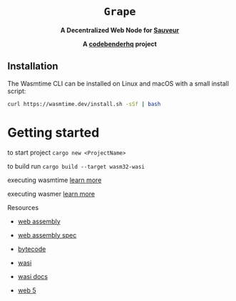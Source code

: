 <div align="center">
  <h1><code>Grape</code></h1>

  <p>
    <strong>A Decentralized Web Node for <a href="https://sauveur.xyz">Sauveur</a> </strong>

  </p>

  <strong>A <a href="https://sauveur.xyz">codebenderhq</a> project</strong>

  <!-- <p>
    <a href="https://github.com/bytecodealliance/wasmtime/actions?query=workflow%3ACI"><img src="https://github.com/bytecodealliance/wasmtime/workflows/CI/badge.svg" alt="build status" /></a>
    <a href="https://bytecodealliance.zulipchat.com/#narrow/stream/217126-wasmtime"><img src="https://img.shields.io/badge/zulip-join_chat-brightgreen.svg" alt="zulip chat" /></a>
    <img src="https://img.shields.io/badge/rustc-stable+-green.svg" alt="supported rustc stable" />
    <a href="https://docs.rs/wasmtime"><img src="https://docs.rs/wasmtime/badge.svg" alt="Documentation Status" /></a>
  </p>

  <h3>
    <a href="https://bytecodealliance.github.io/wasmtime/">Guide</a>
    <span> | </span>
    <a href="https://bytecodealliance.github.io/wasmtime/contributing.html">Contributing</a>
    <span> | </span>
    <a href="https://wasmtime.dev/">Website</a>
    <span> | </span>
    <a href="https://bytecodealliance.zulipchat.com/#narrow/stream/217126-wasmtime">Chat</a>
  </h3> -->
</div>

## Installation

The Wasmtime CLI can be installed on Linux and macOS with a small install
script:

```sh
curl https://wasmtime.dev/install.sh -sSf | bash
```


# Getting started

to start project
`cargo new <ProjectName>`



to build run 
`cargo build --target wasm32-wasi`




executing wasmtime [learn more](https://github.com/bytecodealliance/wasmtime/blob/main/docs/WASI-tutorial.md#executing-in-wasmtime-runtime)


executing wasmer [learn more](https://wasmer.io/)


Resources
- [web assembly](https://github.com/WebAssembly)
- [web assembly spec](https://webassembly.github.io/spec/core/)
- [bytecode](https://github.com/bytecodealliance)
- [wasi](https://wasi.dev/)
- [wasi docs](https://github.com/WebAssembly/WASI/blob/main/phases/snapshot/docs.md)

- [web 5](https://developer.tbd.website/)
